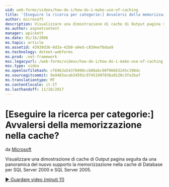 ```yaml
---
uid: web-forms/videos/how-do-i/how-do-i-make-use-of-caching
title: '[Eseguire la ricerca per categorie:] Avvalersi della memorizzazione nella cache? | Microsoft Docs'
author: microsoft
description: Visualizzare una dimostrazione di cache di Output pagina seguita da una panoramica del nuovo supporto la memorizzazione nella cache di Database per SQL Server 2000 e SQL Server 2005.
ms.author: aspnetcontent
manager: wpickett
ms.date: 01/16/2006
ms.topic: article
ms.assetid: 43939d36-0d3a-42b0-a9ed-c839eef6daa9
ms.technology: dotnet-webforms
ms.prod: .net-framework
msc.legacyurl: /web-forms/videos/how-do-i/how-do-i-make-use-of-caching
msc.type: video
ms.openlocfilehash: cf6963a54376998ccb08abc90f96663245c198dc
ms.sourcegitcommit: 9a9483aceb34591c97451997036a9120c3fe2baf
ms.translationtype: MT
ms.contentlocale: it-IT
ms.lasthandoff: 11/10/2017
---
```

<a name="how-do-i-make-use-of-caching"></a>[Eseguire la ricerca per categorie:] Avvalersi della memorizzazione nella cache?
====================
da [Microsoft](https://github.com/microsoft)

Visualizzare una dimostrazione di cache di Output pagina seguita da una panoramica del nuovo supporto la memorizzazione nella cache di Database per SQL Server 2000 e SQL Server 2005.

[&#9654; Guardare video (minuti 11)](https://channel9.msdn.com/Blogs/ASP-NET-Site-Videos/how-do-i-make-use-of-caching)
